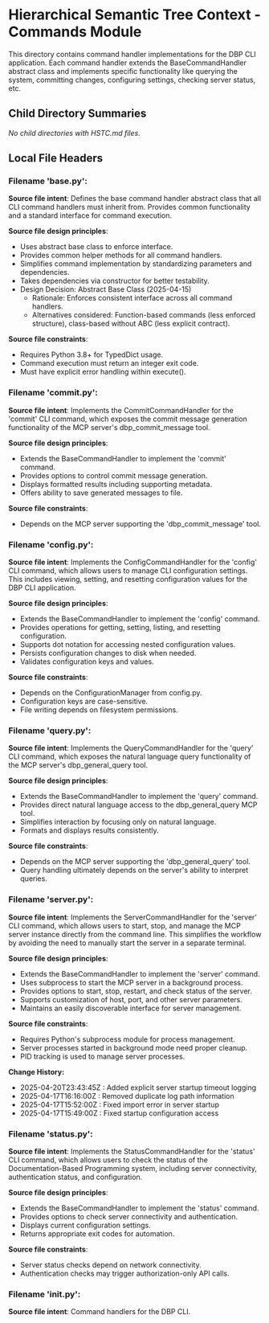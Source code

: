 # Hierarchical Semantic Tree Context - Commands Module

This directory contains command handler implementations for the DBP CLI application. Each command handler extends the BaseCommandHandler abstract class and implements specific functionality like querying the system, committing changes, configuring settings, checking server status, etc.

## Child Directory Summaries
*No child directories with HSTC.md files.*

## Local File Headers

### Filename 'base.py':
**Source file intent**: Defines the base command handler abstract class that all CLI command handlers
must inherit from. Provides common functionality and a standard interface for
command execution.

**Source file design principles**: 
- Uses abstract base class to enforce interface.
- Provides common helper methods for all command handlers.
- Simplifies command implementation by standardizing parameters and dependencies.
- Takes dependencies via constructor for better testability.
- Design Decision: Abstract Base Class (2025-04-15)
  * Rationale: Enforces consistent interface across all command handlers.
  * Alternatives considered: Function-based commands (less enforced structure), 
    class-based without ABC (less explicit contract).

**Source file constraints**:
- Requires Python 3.8+ for TypedDict usage.
- Command execution must return an integer exit code.
- Must have explicit error handling within execute().

### Filename 'commit.py':
**Source file intent**: Implements the CommitCommandHandler for the 'commit' CLI command, which exposes
the commit message generation functionality of the MCP server's dbp_commit_message tool.

**Source file design principles**: 
- Extends the BaseCommandHandler to implement the 'commit' command.
- Provides options to control commit message generation.
- Displays formatted results including supporting metadata.
- Offers ability to save generated messages to file.

**Source file constraints**:
- Depends on the MCP server supporting the 'dbp_commit_message' tool.

### Filename 'config.py':
**Source file intent**: Implements the ConfigCommandHandler for the 'config' CLI command, which allows
users to manage CLI configuration settings. This includes viewing, setting, and
resetting configuration values for the DBP CLI application.

**Source file design principles**: 
- Extends the BaseCommandHandler to implement the 'config' command.
- Provides operations for getting, setting, listing, and resetting configuration.
- Supports dot notation for accessing nested configuration values.
- Persists configuration changes to disk when needed.
- Validates configuration keys and values.

**Source file constraints**:
- Depends on the ConfigurationManager from config.py.
- Configuration keys are case-sensitive.
- File writing depends on filesystem permissions.

### Filename 'query.py':
**Source file intent**: Implements the QueryCommandHandler for the 'query' CLI command, which exposes
the natural language query functionality of the MCP server's dbp_general_query tool.

**Source file design principles**: 
- Extends the BaseCommandHandler to implement the 'query' command.
- Provides direct natural language access to the dbp_general_query MCP tool.
- Simplifies interaction by focusing only on natural language.
- Formats and displays results consistently.

**Source file constraints**:
- Depends on the MCP server supporting the 'dbp_general_query' tool.
- Query handling ultimately depends on the server's ability to interpret queries.

### Filename 'server.py':
**Source file intent**: Implements the ServerCommandHandler for the 'server' CLI command, which allows
users to start, stop, and manage the MCP server instance directly from the
command line. This simplifies the workflow by avoiding the need to manually
start the server in a separate terminal.

**Source file design principles**: 
- Extends the BaseCommandHandler to implement the 'server' command.
- Uses subprocess to start the MCP server in a background process.
- Provides options to start, stop, restart, and check status of the server.
- Supports customization of host, port, and other server parameters.
- Maintains an easily discoverable interface for server management.

**Source file constraints**:
- Requires Python's subprocess module for process management.
- Server processes started in background mode need proper cleanup.
- PID tracking is used to manage server processes.

**Change History:**
- 2025-04-20T23:43:45Z : Added explicit server startup timeout logging
- 2025-04-17T16:16:00Z : Removed duplicate log path information
- 2025-04-17T15:52:00Z : Fixed import error in server startup
- 2025-04-17T15:49:00Z : Fixed startup configuration access

### Filename 'status.py':
**Source file intent**: Implements the StatusCommandHandler for the 'status' CLI command, which allows
users to check the status of the Documentation-Based Programming system,
including server connectivity, authentication status, and configuration.

**Source file design principles**: 
- Extends the BaseCommandHandler to implement the 'status' command.
- Provides options to check server connectivity and authentication.
- Displays current configuration settings.
- Returns appropriate exit codes for automation.

**Source file constraints**:
- Server status checks depend on network connectivity.
- Authentication checks may trigger authorization-only API calls.

### Filename '__init__.py':
**Source file intent**: Command handlers for the DBP CLI.
